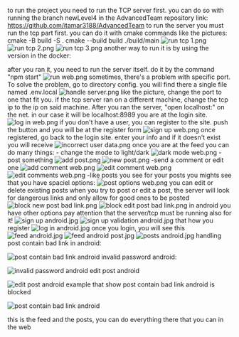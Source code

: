to run the project you need to run the TCP server first.
you can do so with running the branch newLevel4 in the AdvancedTeam repository link:
https://github.com/itamar3188/AdvancedTeam
to run the server you must run the tcp part first.
you can do it with cmake commands like the pictures:
cmake -B build -S .
cmake --build build
./build/main
![run tcp 1.png](run%20tcp%201.png)
![run tcp 2.png](run%20tcp%202.png)
![run tcp 3.png](run%20tcp%203.png)
another way to run it is by using the version in the docker:

after you ran it, you need to run  the server itself. do it by the command "npm start"
![run web.png](run%20web.png)
sometimes, there's a problem with specific port. To solve the problem, go to directory config.
you will find there a single file named .env.local
![handle server.png](handle%20server.png)
like the picture, change the port to one that fit you. if the tcp server ran on a different machine, change
the tcp ip to the ip on said machine.
After you ran the server, "open localhost:<port>" on the net. in our case it will be localhost:8989
you are at the login site.
![log in web.png](log%20in%20web.png)
if you don't have a user, you can register to the site. push the button and you will be at the register form
![sign up web.png](sign%20up%20web.png)
once registered, go back to the login site. enter your info and if it doesn't exist you will receive
![incorrect user data.png](incorrect%20user%20data.png)
once you are at the feed you can do many things:
    - change the mode to light/dark
![dark mode web.png](dark%20mode%20web.png)
    -post something
![add post.png](add%20post.png)
![new post.png](new%20post.png)
    -send a comment or edit one
![add comment web.png](add%20comment%20web.png)
![edit comment web.png](edit%20comment%20web.png)
![edit comments web.png](edit%20comments%20web.png)
    -like posts you see
for your posts you mights see that you have spaciel options:
![post options web.png](post%20options%20web.png)
you can edit or delete existing posts
when you try to post or edit a post, the server will look for dangerous links
and only allow for good ones to be posted
![block new post bad link.png](block%20new%20post%20bad%20link.png)
![block edit post bad link.png](block%20edit%20post%20bad%20link.png)
in android you have other options pay attention that the server/tcp must be running also for it!
![sign up android.jpg](sign%20up%20android.jpg)
![sign up validation android.jpg](sign%20up%20validation%20android.jpg)
that how you register
![log in android.jpg](log%20in%20android.jpg)
once you login, you will see this
![feed android.jpg](feed%20android.jpg)
![feed android post.jpg](feed%20android%20post.jpg)
![posts android.jpg](posts%20android.jpg)
handling post contain bad link in android:

![post contain bad link android](https://github.com/yuvalbarak8/server/assets/75585109/57a5e4f7-a557-465e-836e-d2610b3a0fa5)
invalid password android:

![invalid password android](https://github.com/yuvalbarak8/server/assets/75585109/0737b55c-88f0-4600-9240-fb6f9a0395d7)
edit post android

![edit post android](https://github.com/yuvalbarak8/server/assets/75585109/7c6f9a60-07a3-429d-b416-95af3ef6acef)
example that show post contain bad link android is blocked

![post contain bad link android](https://github.com/yuvalbarak8/server/assets/75585109/058477e9-1c06-4406-9a43-ad5a19fabf30)

this is the feed and the posts, you can do everything there that you can in the web


